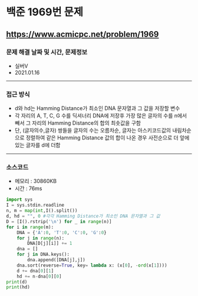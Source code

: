 # 백준 1969번 문제
https://www.acmicpc.net/problem/1969
---

### 문제 해결 날짜 및 시간, 문제정보
- 실버V
- 2021.01.16
---

### 접근 방식
- d와 hd는 Hamming Distance가 최소인 DNA 문자열과 그 값을 저장할 변수
- 각 자리의 A, T, C, G 수를 딕셔너리 DNA에 저장후 가장 많은 글자의 수를 n에서 빼서 그 자리의 Hamming Distance의 합의 최솟값을 구함
- 단, (글자의수,글자) 쌍들을 글자의 수는 오름차순, 글자는 아스키코드값의 내림차순으로 정렬하여 같은 Hamming Distance 값의 합이 나온 경우 사전순으로 더 앞에 있는 글자를 d에 더함
---

### 소스코드
- 메모리 : 30860KB
- 시간 : 76ms
```Python
import sys
I = sys.stdin.readline
n, m = map(int,I().split())
d, hd = "", 0 #각각 Hamming Distance가 최소인 DNA 문자열과 그 값
D = [I().rstrip('\n') for _ in range(n)]
for i in range(m):
    DNA = {'A':0, 'T':0, 'C':0, 'G':0}
    for j in range(n):
        DNA[D[j][i]] += 1
    dna = []
    for j in DNA.keys():
        dna.append([DNA[j],j])
    dna.sort(reverse=True, key= lambda x: (x[0], -ord(x[1])))
    d += dna[0][1]
    hd += n-dna[0][0]
print(d)
print(hd)
```